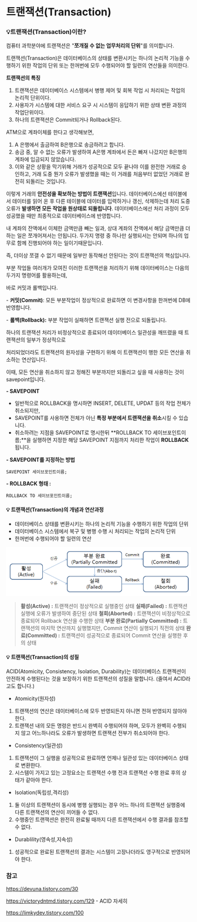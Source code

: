 # 트랜잭션(Transaction)

### 💡**트랜잭션(Transaction)이란?**

컴퓨터 과학분야에 트랜잭션은 "**쪼개질 수 없는 업무처리의 단위**"를 의미합니다. 

 트랜잭션(Transaction)은 데이터베이스의 상태를 변환시키는 하나의 논리적 기능을 수행하기 위한 작업의 단위 또는 한꺼번에 모두 수행되어야 할 일련의 연산들을 의미한다.



**트랜잭션의 특징**

1. 트랜잭션은 데이터베이스 시스템에서 병행 제어 및 회복 작업 시 처리되는 작업의 논리적 단위이다.
2. 사용자가 시스템에 대한 서비스 요구 시 시스템이 응답하기 위한 상태 변환 과정의 작업단위이다.
3. 하나의 트랜잭션은 Commit되거나 Rollback된다.


ATM으로 계좌이체를 한다고 생각해보면,

1. A 은행에서 출금하여 B은행으로 송금하려고 합니다.
2. 송금 중, 알 수 없는 오류가 발생하여 A은행 계좌에서 돈은 빠져 나갔지만 B은행의 계좌에 입금되지 않았습니다.
3. 이와 같은 상황을 막기위해 거래가 성공적으로 모두 끝나야 이를 완전한 거래로 승인하고, 거래 도중 뭔가 오류가 발생했을 때는 이 거래를 처음부터 없었던 거래로 완전히 되돌리는 것입니다.


이렇게 거래의 **안전성을 확보하는 방법이 트랜잭션**입니다. 데이터베이스에선 테이블에서 데이터를 읽어 온 후 다른 테이블에 데이터를 입력하거나 갱신, 삭제하는데 처리 도중 오류가 **발생하면 모든 작업을 원상태로 되돌립니다**. 데이터베이스에선 처리 과정이 모두 성공했을 때만 최종적으로 데이터베이스에 반영합니다. 


내 계좌의 잔액에서 이체한 금액만큼 빼는 일과, 상대 계좌의 잔액에서 해당 금액만큼 더하는 일은 쪼개어져서는 안됩니다. 두가지 명령 중 하나만 실행되서는 안되며 하나의 업무로 함께 진행되어야 하는 일이기때문입니다.

즉, 더이상 쪼갤 수 없기 때문에 일부만 동작해선 안된다는 것이 트랜잭션의 핵심입니다.


부분 작업들 여러개가 모여진 이러한 트랜잭션을 처리하기 위해 데이터베이스는 다음의 두가지 명령어를 활용하는데,

바로 커밋과 롤백입니다. 


\- **커밋(Commit)**: 모든 부분작업이 정상적으로 완료하면 이 변경사항을 한꺼번에 DB에 반영합니다.

\- **롤백(Rollback):** 부분 작업이 실패하면 트랜잭션 실행 전으로 되돌립니다.

   하나의 트랜잭션 처리가 비정상적으로 종료되어 데이터베이스 일관성을 깨뜨렸을 때 트랜잭션의 일부가 정상적으로

   처리되었더라도 트랜잭션의 원자성을 구현하기 위해 이 트랜잭션이 행한 모든 연산을 취소하는 연산입니다.


이때, 모든 연산을 취소하지 않고 정해진 부분까지만 되돌리고 싶을 때 사용하는 것이 savepoint입니다.

**- SAVEPOINT**

- 일반적으로 ROLLBACK을 명시하면 INSERT, DELETE, UPDAT 등의 작업 전체가 취소되지만, 
- SAVEPOINT를 사용하면 전체가 아닌 **특정 부분에서 트랜잭션을 취소**시킬 수 있습니다.
- 취소하려는 지점을 SAVEPOINT로 명시한뒤 **ROLLBACK TO 세이브포인트이름;**을 실행하면 지정한 해당 SAVEPOINT 지점까지 처리한 작업이 **ROLLBACK**됩니다.

**- SAVEPOINT를 지정하는 방법** 

```mysql
SAVEPOINT 세이브포인트이름;
```

**- ROLLBACK 형태 :**

```mysql
ROLLBACK TO 세이브포인트이름;
```

#### 💡 **트랜잭션(Transaction)의 개념과 연산과정**

- 데이터베이스 상태를 변환시키는 하나의 논리적 기능을 수행하기 위한 작업의 단위
- 데이터베이스 시스템에서 복구 및 병행 수행 시 처리되는 작업의 논리적 단위
- 한꺼번에 수행되어야 할 일련의 연산

![img](https://github.com/Songwonseok/CS-Study/blob/main/Database/images/Transaction-1.png)

> **활성(Active) :** 트랜잭션이 정상적으로 실행중인 상태
> **실패(Failed) :** 트랜잭션 실행에 오류가 발생하여 중단된 상태
> **철회(Aborted) :** 트랜잭션이 비정상적으로 종료되어 Rollback 연산을 수행한 상태
> **부분 완료(Partially Committed) :** 트랜잭션의 마지막 연산까지 실행했지만, Commit 연산이 실행되기 직전의 상태
> **완료(Committed) :** 트랜잭션이 성공적으로 종료되어 Commit 연산을 실행한 후의 상태



#### 💡 **트랜잭션(Transaction)의 성질** 

ACID(Atomicity, Consistency, Isolation, Durability)는 데이터베이스 트랜젝션이 안전하게 수행된다는 것을 보장하기 위한 트랜잭션의 성질을 말합니다. (줄여서 ACID라고도 합니다.)

- Atomicity(원자성)
1. 트랜잭션의 연산은 데이터베이스에 모두 반영되든지 아니면 전혀 반영되지 않아야 한다.
2. 트랜잭션 내의 모든 명령은 반드시 완벽히 수행되어야 하며, 모두가 완벽히 수행되지 않고 어느하나라도 오류가 발생하면 트랜잭션 전부가 취소되어야 한다.

- Consistency(일관성)
1. 트랜잭션이 그 실행을 성공적으로 완료하면 언제나 일관성 있는 데이터베이스 상태로 변환한다.
2. 시스템이 가지고 있는 고정요소는 트랜잭션 수행 전과 트랜잭션 수행 완료 후의 상태가 같아야 한다.

- Isolation(독립성,격리성)
1. 둘 이상의 트랜잭션이 동시에 병행 실행되는 경우 어느 하나의 트랜잭션 실행중에 다른 트랜잭션의 연산이 끼어들 수 없다.
2. 수행중인 트랜잭션은 완전히 완료될 때까지 다른 트랜잭션에서 수행 결과를 참조할 수 없다.

- Durablility(영속성,지속성)
1. 성공적으로 완료된 트랜잭션의 결과는 시스템이 고장나더라도 영구적으로 반영되어야 한다.

   

### 참고

https://devuna.tistory.com/30

https://victorydntmd.tistory.com/129 - ACID 자세히

https://limkydev.tistory.com/100

